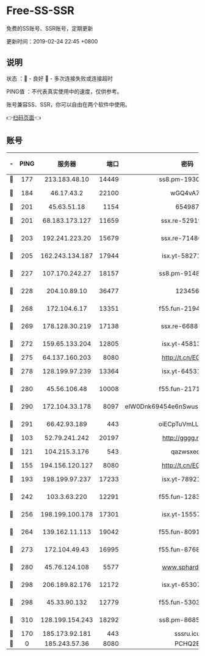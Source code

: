 # Free-SS-SSR

免费的SS账号、SSR账号，定期更新

更新时间：2019-02-24 22:45 +0800

## 说明

状态     ：🙂 - 良好 🙁 - 多次连接失败或连接超时

PING值   ：不代表真实使用中的速度，仅供参考。

账号兼容SS、SSR，你可以自由在两个软件中使用。

👉[扫码页面](https://liesauer.github.io/free-ss-ssr.github.io/)👈

## 账号

|-|PING|服务器|端口|密码|加密方式|区域|
|:----:|:----:|:-----:|-----:|:----:|:----:|:----:|
|🙂|177|213.183.48.10|14449|ss8.pm-19302630|rc4-md5|RU|
|🙂|184|46.17.43.2|22100|wGQ4vA7D|aes-256-gcm|RU|
|🙂|201|45.63.51.18|1154|654987|chacha20|US|
|🙂|201|68.183.173.127|11659|ssx.re-52919740|aes-256-cfb|US|
|🙂|203|192.241.223.20|15679|ssx.re-71480022|aes-256-cfb|US|
|🙂|205|162.243.134.187|17944|isx.yt-58271425|aes-256-cfb|US|
|🙂|227|107.170.242.27|18157|ss8.pm-91485344|aes-256-cfb|US|
|🙂|228|204.10.89.10|36477|123456|aes-256-cfb|US|
|🙂|268|172.104.6.17|13351|f55.fun-21946143|aes-256-cfb|US|
|🙂|269|178.128.30.219|17138|ssx.re-66881258|aes-256-cfb|SG|
|🙂|272|159.65.133.204|12805|isx.yt-45813634|aes-256-cfb|SG|
|🙂|275|64.137.160.203|8080|http://t.cn/EGJIyrl|rc4-md5|CA|
|🙂|278|128.199.97.239|13364|isx.yt-64531028|aes-256-cfb|SG|
|🙂|280|45.56.106.48|10008|f55.fun-21710471|aes-256-cfb|US|
|🙂|290|172.104.33.178|8097|eIW0Dnk69454e6nSwuspv9DmS201tQ0D|aes-256-cfb|SG|
|🙂|291|66.42.93.189|443|oiECpTuVmLLxk4Ts|aes-256-cfb|US|
|🙂|103|52.79.241.242|20197|http://gggg.rocks|chacha20|KR|
|🙂|121|104.215.3.176|543|qazwsxedc|aes-256-gcm|JP|
|🙂|155|194.156.120.127|8080|http://t.cn/EGJIyrl|rc4-md5|RU|
|🙂|193|198.199.97.237|17233|isx.yt-78921785|aes-256-cfb|US|
|🙂|242|103.3.63.220|12291|f55.fun-12834026|aes-256-cfb|SG|
|🙂|256|198.199.100.178|17301|isx.yt-15557891|aes-256-cfb|US|
|🙂|264|139.162.11.113|19042|f55.fun-80913463|aes-256-cfb|SG|
|🙂|273|172.104.49.43|16995|f55.fun-87684540|aes-256-cfb|SG|
|🙂|280|45.76.124.108|5577|www.sphard.com|aes-256-cfb|AU|
|🙂|298|206.189.82.176|12172|isx.yt-65307149|aes-256-cfb|SG|
|🙂|298|45.33.90.132|12779|f55.fun-53037025|aes-256-cfb|US|
|🙂|310|128.199.154.243|18292|ss8.pm-86852078|aes-256-cfb|SG|
|🙁|170|185.173.92.181|443|sssru.icu|rc4-md5|RU|
|🙁|0|185.243.57.36|8080|PCHQ2E|rc4-md5|US|
